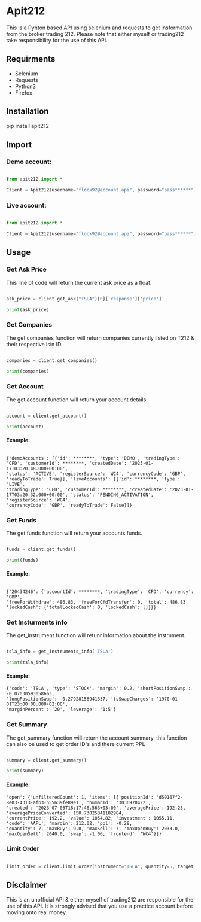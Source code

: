 # Apit212

This is a Pyhton based API using selenium and requests to get insformation from the broker trading 212. Please note that either myself or trading212 take responsibility for the use of this API. 

## Requirments

* Selenium
* Requests
* Python3
* Firefox

## Installation

pip install apit212

## Import

### Demo account: 

```py

from apit212 import *

Client = Apit212(username="flock92@account.api", password="pass******", mode="demo")

````

### Live account:

```py

from apit212 import *

Client = Apit212(username="flock92@account.api", password="pass******", mode="live")

````

## Usage

### Get Ask Price

This line of code will return the current ask price as a float.

```py

ask_price = client.get_ask("TSLA")[0]['response']['price']

print(ask_price)

```

### Get Companies

The get companies function will return companies currently listed on T212 & their respective isin ID.

```py

companies = client.get_companies()

print(companies)

```

### Get Account

The get account function will return your account details.

```py

account = client.get_account()

print(account)

```

#### Example:

```

{'demoAccounts': [{'id': ********, 'type': 'DEMO', 'tradingType': 'CFD', 'customerId': ********, 'createdDate': '2023-01-17T03:20:48.000+00:00',
'status': 'ACTIVE', 'registerSource': 'WC4', 'currencyCode': 'GBP', 'readyToTrade': True}], 'liveAccounts': [{'id': ********, 'type': 'LIVE',
'tradingType': 'CFD', 'customerId': ********, 'createdDate': '2023-01-17T03:20:32.000+00:00', 'status': 'PENDING_ACTIVATION', 'registerSource': 'WC4',
'currencyCode': 'GBP', 'readyToTrade': False}]}

```


### Get Funds

The get funds function will return your accounts funds.

```py

funds = client.get_funds()

print(funds)

```

#### Example:

```

{'20434246': {'accountId': ********, 'tradingType': 'CFD', 'currency': 'GBP',
'freeForWithdraw': 486.83, 'freeForCfdTransfer': 0, 'total': 486.83,
'lockedCash': {'totalLockedCash': 0, 'lockedCash': []}}}

```


### Get Insturments info

The get_instrument function will retunr information about the instrument. 

```py

tsla_info = get_instruments_info('TSLA')

print(tsla_info)

```

#### Example:

```
{'code': 'TSLA', 'type': 'STOCK', 'margin': 0.2, 'shortPositionSwap': -0.07030593058663,
'longPositionSwap': -0.27928156941337, 'tsSwapCharges': '1970-01-01T23:00:00.000+02:00',
'marginPercent': '20', 'leverage': '1:5'}

```

### Get Summary

The get_summary function will return the account summary. this function can also be used to get order ID's and there current PPL

```py

summary = client.get_summary()

print(summary)

```

#### Example:

```
'open': {'unfilteredCount': 1, 'items': [{'positionId': 'd50167f2-8e03-4313-afb3-555639fe89e1', 'humanId': '3036970422',
'created': '2023-07-03T18:17:46.563+03:00', 'averagePrice': 192.25, 'averagePriceConverted': 150.73025341182984,
'currentPrice': 192.2, 'value': 1054.82, 'investment': 1055.11, 'code': 'AAPL', 'margin': 212.02, 'ppl': -0.28,
'quantity': 7, 'maxBuy': 9.0, 'maxSell': 7, 'maxOpenBuy': 2033.0, 'maxOpenSell': 2040.0, 'swap': -1.06, 'frontend': 'WC4'}]}

```

### Limit Order

```py

limit_order = client.limit_order(instrument="TSLA", quantity=5, target_price=129, take_profit=130, stop_loss=128)

```


## Disclaimer

This is an unofficial API & either myself of trading212 are responsible for the use of this API. It is strongly advised that you use a practice account before moving onto real money.
